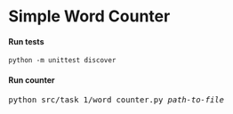 # Simple Word Counter

#### Run tests
`python -m unittest discover`

#### Run counter
<pre>python src/task_1/word_counter.py <em>path-to-file</em></pre>
